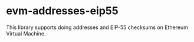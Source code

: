 # evm-addresses-eip55
This library supports doing addresses and EIP-55 checksums on Ethereum Virtual Machine.
